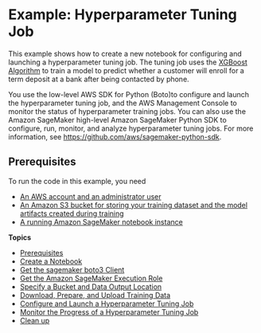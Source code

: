 # Example: Hyperparameter Tuning Job<a name="automatic-model-tuning-ex"></a>

This example shows how to create a new notebook for configuring and launching a hyperparameter tuning job\. The tuning job uses the [XGBoost Algorithm](xgboost.md) to train a model to predict whether a customer will enroll for a term deposit at a bank after being contacted by phone\.

You use the low\-level AWS SDK for Python \(Boto\)to configure and launch the hyperparameter tuning job, and the AWS Management Console to monitor the status of hyperparameter training jobs\. You can also use the Amazon SageMaker high\-level Amazon SageMaker Python SDK to configure, run, monitor, and analyze hyperparameter tuning jobs\. For more information, see [https://github\.com/aws/sagemaker\-python\-sdk](https://github.com/aws/sagemaker-python-sdk)\.

## Prerequisites<a name="automatic-model-tuning-ex-prereq"></a>

To run the code in this example, you need
+ [An AWS account and an administrator user](gs-account.md)
+ [An Amazon S3 bucket for storing your training dataset and the model artifacts created during training](gs-config-permissions.md)
+ [A running Amazon SageMaker notebook instance](gs-setup-working-env.md)

**Topics**
+ [Prerequisites](#automatic-model-tuning-ex-prereq)
+ [Create a Notebook](automatic-model-tuning-ex-notebook.md)
+ [Get the sagemaker boto3 Client](automatic-model-tuning-ex-client.md)
+ [Get the Amazon SageMaker Execution Role](automatic-model-tuning-ex-role.md)
+ [Specify a Bucket and Data Output Location](automatic-model-tuning-ex-bucket.md)
+ [Download, Prepare, and Upload Training Data](automatic-model-tuning-ex-data.md)
+ [Configure and Launch a Hyperparameter Tuning Job](automatic-model-tuning-ex-tuning-job.md)
+ [Monitor the Progress of a Hyperparameter Tuning Job](automatic-model-tuning-monitor.md)
+ [Clean up](automatic-model-tuning-ex-cleanup.md)
